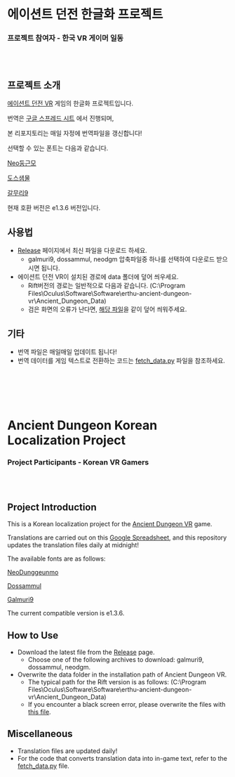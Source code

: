 # 에이션트 던전 한글화 프로젝트
### 프로젝트 참여자 - 한국 VR 게이머 일동

<br>
<br>

## 프로젝트 소개

[에이션트 던전 VR](https://erthu.de/ancientdungeon.html) 게임의 한글화 프로젝트입니다.

번역은 [구글 스프레드 시트](https://docs.google.com/spreadsheets/d/1A7ie9Bi-cxy1TshMQolhUE4CI7fZouZXkhAbmcMPBh0/edit#gid=0) 에서 진행되며,

본 리포지토리는 매일 자정에 번역파일을 갱신합니다!

선택할 수 있는 폰트는 다음과 같습니다.

[Neo둥근모](https://neodgm.dalgona.dev/)

[도스샘물](https://github.com/hurss/fonts)

[갈무리9](https://galmuri.quiple.dev/)

현재 호환 버전은 e1.3.6 버전입니다.

## 사용법

* [Release](https://github.com/VR-Games-Korean-Translate/Ancient_Dungeon_Korean_Translate/releases) 페이지에서 최신 파일을 다운로드 하세요.
  * galmuri9, dossammul, neodgm 압축파일중 하나를 선택하여 다운로드 받으시면 됩니다.
* 에이션트 던전 VR이 설치된 경로에 data 폴더에 덮어 씌우세요.
  * Rift버전의 경로는 일반적으로 다음과 같습니다. (C:\Program Files\Oculus\Software\Software\erthu-ancient-dungeon-vr\Ancient_Dungeon_Data)
  * 검은 화면의 오류가 난다면, [해당 파일](https://drive.google.com/file/d/11I2H8FL6lf80tPEb8CbydxviFt2ZaG8e/view?usp=sharing)을 같이 덮어 씌워주세요.

## 기타

* 번역 파일은 매일매일 업데이트 됩니다!
* 번역 데이터를 게임 텍스트로 전환하는 코드는 [fetch_data.py](/fetch_data.py) 파일을 참조하세요.

<br>
<br>
<br>
<br>

# Ancient Dungeon Korean Localization Project
### Project Participants - Korean VR Gamers
<br>
<br>

## Project Introduction

This is a Korean localization project for the [Ancient Dungeon VR](https://erthu.de/ancientdungeon.html) game.

Translations are carried out on this [Google Spreadsheet](https://docs.google.com/spreadsheets/d/1A7ie9Bi-cxy1TshMQolhUE4CI7fZouZXkhAbmcMPBh0/edit#gid=0), and this repository updates the translation files daily at midnight!

The available fonts are as follows:

[NeoDunggeunmo](https://neodgm.dalgona.dev/)

[Dossammul](https://github.com/hurss/fonts)

[Galmuri9](https://galmuri.quiple.dev/)

The current compatible version is e1.3.6.

## How to Use

* Download the latest file from the [Release](https://github.com/VR-Games-Korean-Translate/Ancient_Dungeon_Korean_Translate/releases) page.
  * Choose one of the following archives to download: galmuri9, dossammul, neodgm.
* Overwrite the data folder in the installation path of Ancient Dungeon VR.
  * The typical path for the Rift version is as follows: (C:\Program Files\Oculus\Software\Software\erthu-ancient-dungeon-vr\Ancient_Dungeon_Data)
  * If you encounter a black screen error, please overwrite the files with [this file](https://drive.google.com/file/d/11I2H8FL6lf80tPEb8CbydxviFt2ZaG8e/view?usp=sharing).

## Miscellaneous

* Translation files are updated daily!
* For the code that converts translation data into in-game text, refer to the [fetch_data.py](/fetch_data.py) file.
